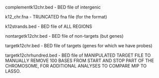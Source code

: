 complementk12chr.bed - BED file of intergenic

k12_chr.fna - TRUNCATED fna file (for the format)

k12strands.bed - BED file of ALL REGIONS

nontargetk12chr.bed - BED file of non-targets (but genes)

targetk12chr.bed - BED file of targets (genes for which we have probes)

targetk12chrhundred.bed - BED file of MANIPULATED TARGET FILE TO MANUALLY REMOVE 100 BASES FROM START AND STOP PART OF THE CHROMOSOME, FOR ADDITIONAL ANALYSES TO COMPARE MIP TO LASSO.
